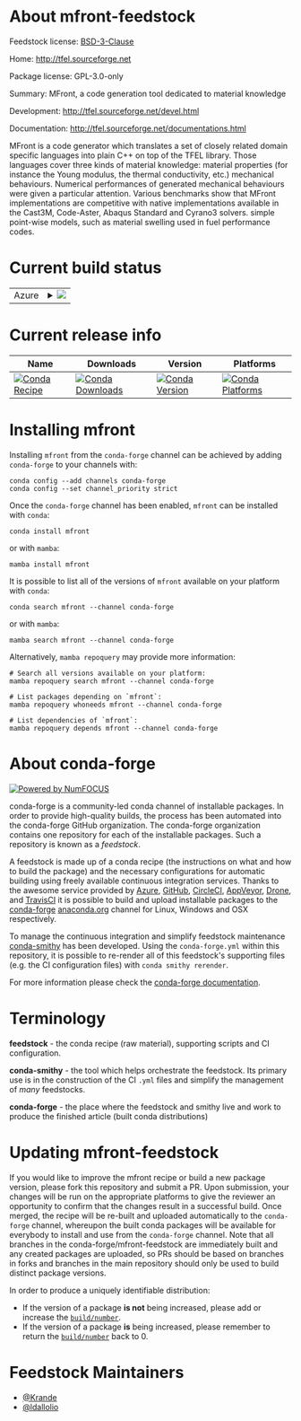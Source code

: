 About mfront-feedstock
======================

Feedstock license: [BSD-3-Clause](https://github.com/conda-forge/mfront-feedstock/blob/main/LICENSE.txt)

Home: http://tfel.sourceforge.net

Package license: GPL-3.0-only

Summary: MFront, a code generation tool dedicated to material knowledge

Development: http://tfel.sourceforge.net/devel.html

Documentation: http://tfel.sourceforge.net/documentations.html

MFront is a code generator which translates a set of closely related domain specific languages into plain C++ on top of the TFEL library. Those languages cover three kinds of material knowledge:
material properties (for instance the Young modulus, the thermal conductivity, etc.)
mechanical behaviours. Numerical performances of generated mechanical behaviours were given a particular attention. Various benchmarks show that MFront implementations are competitive with native implementations available in the Cast3M, Code-Aster, Abaqus Standard and Cyrano3 solvers.
simple point-wise models, such as material swelling used in fuel performance codes.


Current build status
====================


<table>
    
  <tr>
    <td>Azure</td>
    <td>
      <details>
        <summary>
          <a href="https://dev.azure.com/conda-forge/feedstock-builds/_build/latest?definitionId=19418&branchName=main">
            <img src="https://dev.azure.com/conda-forge/feedstock-builds/_apis/build/status/mfront-feedstock?branchName=main">
          </a>
        </summary>
        <table>
          <thead><tr><th>Variant</th><th>Status</th></tr></thead>
          <tbody><tr>
              <td>win_64_python3.10.____cpython</td>
              <td>
                <a href="https://dev.azure.com/conda-forge/feedstock-builds/_build/latest?definitionId=19418&branchName=main">
                  <img src="https://dev.azure.com/conda-forge/feedstock-builds/_apis/build/status/mfront-feedstock?branchName=main&jobName=win&configuration=win%20win_64_python3.10.____cpython" alt="variant">
                </a>
              </td>
            </tr><tr>
              <td>win_64_python3.11.____cpython</td>
              <td>
                <a href="https://dev.azure.com/conda-forge/feedstock-builds/_build/latest?definitionId=19418&branchName=main">
                  <img src="https://dev.azure.com/conda-forge/feedstock-builds/_apis/build/status/mfront-feedstock?branchName=main&jobName=win&configuration=win%20win_64_python3.11.____cpython" alt="variant">
                </a>
              </td>
            </tr><tr>
              <td>win_64_python3.12.____cpython</td>
              <td>
                <a href="https://dev.azure.com/conda-forge/feedstock-builds/_build/latest?definitionId=19418&branchName=main">
                  <img src="https://dev.azure.com/conda-forge/feedstock-builds/_apis/build/status/mfront-feedstock?branchName=main&jobName=win&configuration=win%20win_64_python3.12.____cpython" alt="variant">
                </a>
              </td>
            </tr><tr>
              <td>win_64_python3.9.____cpython</td>
              <td>
                <a href="https://dev.azure.com/conda-forge/feedstock-builds/_build/latest?definitionId=19418&branchName=main">
                  <img src="https://dev.azure.com/conda-forge/feedstock-builds/_apis/build/status/mfront-feedstock?branchName=main&jobName=win&configuration=win%20win_64_python3.9.____cpython" alt="variant">
                </a>
              </td>
            </tr>
          </tbody>
        </table>
      </details>
    </td>
  </tr>
</table>

Current release info
====================

| Name | Downloads | Version | Platforms |
| --- | --- | --- | --- |
| [![Conda Recipe](https://img.shields.io/badge/recipe-mfront-green.svg)](https://anaconda.org/conda-forge/mfront) | [![Conda Downloads](https://img.shields.io/conda/dn/conda-forge/mfront.svg)](https://anaconda.org/conda-forge/mfront) | [![Conda Version](https://img.shields.io/conda/vn/conda-forge/mfront.svg)](https://anaconda.org/conda-forge/mfront) | [![Conda Platforms](https://img.shields.io/conda/pn/conda-forge/mfront.svg)](https://anaconda.org/conda-forge/mfront) |

Installing mfront
=================

Installing `mfront` from the `conda-forge` channel can be achieved by adding `conda-forge` to your channels with:

```
conda config --add channels conda-forge
conda config --set channel_priority strict
```

Once the `conda-forge` channel has been enabled, `mfront` can be installed with `conda`:

```
conda install mfront
```

or with `mamba`:

```
mamba install mfront
```

It is possible to list all of the versions of `mfront` available on your platform with `conda`:

```
conda search mfront --channel conda-forge
```

or with `mamba`:

```
mamba search mfront --channel conda-forge
```

Alternatively, `mamba repoquery` may provide more information:

```
# Search all versions available on your platform:
mamba repoquery search mfront --channel conda-forge

# List packages depending on `mfront`:
mamba repoquery whoneeds mfront --channel conda-forge

# List dependencies of `mfront`:
mamba repoquery depends mfront --channel conda-forge
```


About conda-forge
=================

[![Powered by
NumFOCUS](https://img.shields.io/badge/powered%20by-NumFOCUS-orange.svg?style=flat&colorA=E1523D&colorB=007D8A)](https://numfocus.org)

conda-forge is a community-led conda channel of installable packages.
In order to provide high-quality builds, the process has been automated into the
conda-forge GitHub organization. The conda-forge organization contains one repository
for each of the installable packages. Such a repository is known as a *feedstock*.

A feedstock is made up of a conda recipe (the instructions on what and how to build
the package) and the necessary configurations for automatic building using freely
available continuous integration services. Thanks to the awesome service provided by
[Azure](https://azure.microsoft.com/en-us/services/devops/), [GitHub](https://github.com/),
[CircleCI](https://circleci.com/), [AppVeyor](https://www.appveyor.com/),
[Drone](https://cloud.drone.io/welcome), and [TravisCI](https://travis-ci.com/)
it is possible to build and upload installable packages to the
[conda-forge](https://anaconda.org/conda-forge) [anaconda.org](https://anaconda.org/)
channel for Linux, Windows and OSX respectively.

To manage the continuous integration and simplify feedstock maintenance
[conda-smithy](https://github.com/conda-forge/conda-smithy) has been developed.
Using the ``conda-forge.yml`` within this repository, it is possible to re-render all of
this feedstock's supporting files (e.g. the CI configuration files) with ``conda smithy rerender``.

For more information please check the [conda-forge documentation](https://conda-forge.org/docs/).

Terminology
===========

**feedstock** - the conda recipe (raw material), supporting scripts and CI configuration.

**conda-smithy** - the tool which helps orchestrate the feedstock.
                   Its primary use is in the construction of the CI ``.yml`` files
                   and simplify the management of *many* feedstocks.

**conda-forge** - the place where the feedstock and smithy live and work to
                  produce the finished article (built conda distributions)


Updating mfront-feedstock
=========================

If you would like to improve the mfront recipe or build a new
package version, please fork this repository and submit a PR. Upon submission,
your changes will be run on the appropriate platforms to give the reviewer an
opportunity to confirm that the changes result in a successful build. Once
merged, the recipe will be re-built and uploaded automatically to the
`conda-forge` channel, whereupon the built conda packages will be available for
everybody to install and use from the `conda-forge` channel.
Note that all branches in the conda-forge/mfront-feedstock are
immediately built and any created packages are uploaded, so PRs should be based
on branches in forks and branches in the main repository should only be used to
build distinct package versions.

In order to produce a uniquely identifiable distribution:
 * If the version of a package **is not** being increased, please add or increase
   the [``build/number``](https://docs.conda.io/projects/conda-build/en/latest/resources/define-metadata.html#build-number-and-string).
 * If the version of a package **is** being increased, please remember to return
   the [``build/number``](https://docs.conda.io/projects/conda-build/en/latest/resources/define-metadata.html#build-number-and-string)
   back to 0.

Feedstock Maintainers
=====================

* [@Krande](https://github.com/Krande/)
* [@ldallolio](https://github.com/ldallolio/)

